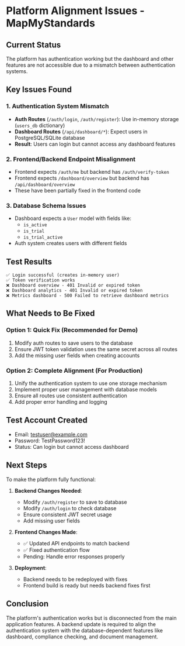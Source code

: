 # Platform Alignment Issues - MapMyStandards

## Current Status
The platform has authentication working but the dashboard and other features are not accessible due to a mismatch between authentication systems.

## Key Issues Found

### 1. Authentication System Mismatch
- **Auth Routes** (`/auth/login`, `/auth/register`): Use in-memory storage (`users_db` dictionary)
- **Dashboard Routes** (`/api/dashboard/*`): Expect users in PostgreSQL/SQLite database
- **Result**: Users can login but cannot access any dashboard features

### 2. Frontend/Backend Endpoint Misalignment
- Frontend expects `/auth/me` but backend has `/auth/verify-token`
- Frontend expects `/dashboard/overview` but backend has `/api/dashboard/overview`
- These have been partially fixed in the frontend code

### 3. Database Schema Issues
- Dashboard expects a `User` model with fields like:
  - `is_active`
  - `is_trial`
  - `is_trial_active`
- Auth system creates users with different fields

## Test Results
```
✅ Login successful (creates in-memory user)
✅ Token verification works
❌ Dashboard overview - 401 Invalid or expired token
❌ Dashboard analytics - 401 Invalid or expired token  
❌ Metrics dashboard - 500 Failed to retrieve dashboard metrics
```

## What Needs to Be Fixed

### Option 1: Quick Fix (Recommended for Demo)
1. Modify auth routes to save users to the database
2. Ensure JWT token validation uses the same secret across all routes
3. Add the missing user fields when creating accounts

### Option 2: Complete Alignment (For Production)
1. Unify the authentication system to use one storage mechanism
2. Implement proper user management with database models
3. Ensure all routes use consistent authentication
4. Add proper error handling and logging

## Test Account Created
- Email: testuser@example.com  
- Password: TestPassword123!
- Status: Can login but cannot access dashboard

## Next Steps
To make the platform fully functional:

1. **Backend Changes Needed**:
   - Modify `/auth/register` to save to database
   - Modify `/auth/login` to check database
   - Ensure consistent JWT secret usage
   - Add missing user fields

2. **Frontend Changes Made**:
   - ✅ Updated API endpoints to match backend
   - ✅ Fixed authentication flow
   - Pending: Handle error responses properly

3. **Deployment**:
   - Backend needs to be redeployed with fixes
   - Frontend build is ready but needs backend fixes first

## Conclusion
The platform's authentication works but is disconnected from the main application features. A backend update is required to align the authentication system with the database-dependent features like dashboard, compliance checking, and document management.
